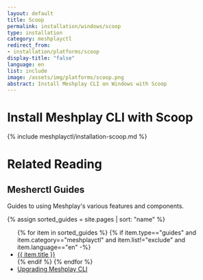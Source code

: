 ```yaml
---
layout: default
title: Scoop
permalink: installation/windows/scoop
type: installation
category: meshplayctl
redirect_from:
- installation/platforms/scoop
display-title: "false"
language: en
list: include
image: /assets/img/platforms/scoop.png
abstract: Install Meshplay CLI on Windows with Scoop
---
```

# Install Meshplay CLI with Scoop

{% include meshplayctl/installation-scoop.md %}

# Related Reading

## Mesherctl Guides

Guides to using Meshplay's various features and components.

{% assign sorted_guides = site.pages | sort: "name" %}

<ul>
  {% for item in sorted_guides %}
  {% if item.type=="guides" and item.category=="meshplayctl" and item.list!="exclude" and item.language=="en" -%}
    <li><a href="{{ site.baseurl }}{{ item.url }}">{{ item.title }}</a>
    </li>
    {% endif %}
  {% endfor %}
    <li><a href="{{ site.baseurl }}/guides/upgrade#upgrading-meshplay-cli">Upgrading Meshplay CLI</a></li>
</ul>

